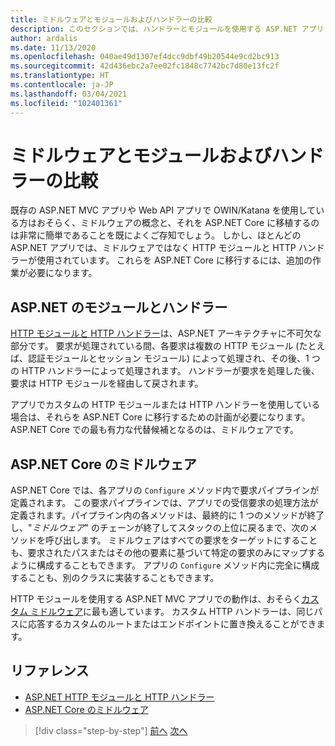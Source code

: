```yaml
---
title: ミドルウェアとモジュールおよびハンドラーの比較
description: このセクションでは、ハンドラーとモジュールを使用する ASP.NET アプリと、要求処理パイプライン用にミドルウェアを定義する ASP.NET Core アプリ間の構造の違いについて説明します。
author: ardalis
ms.date: 11/13/2020
ms.openlocfilehash: 040ae49d1307ef4dcc9dbf49b20544e9cd2bc913
ms.sourcegitcommit: 42d436ebc2a7ee02fc1848c7742bc7d80e13fc2f
ms.translationtype: HT
ms.contentlocale: ja-JP
ms.lasthandoff: 03/04/2021
ms.locfileid: "102401361"
---
```

# <a name="compare-middleware-to-modules-and-handlers"></a>ミドルウェアとモジュールおよびハンドラーの比較

既存の ASP.NET MVC アプリや Web API アプリで OWIN/Katana を使用している方はおそらく、ミドルウェアの概念と、それを ASP.NET Core に移植するのは非常に簡単であることを既によくご存知でしょう。 しかし、ほとんどの ASP.NET アプリでは、ミドルウェアではなく HTTP モジュールと HTTP ハンドラーが使用されています。 これらを ASP.NET Core に移行するには、追加の作業が必要になります。

## <a name="aspnet-modules-and-handlers"></a>ASP.NET のモジュールとハンドラー

[HTTP モジュールと HTTP ハンドラー](/troubleshoot/aspnet/http-modules-handlers)は、ASP.NET アーキテクチャに不可欠な部分です。 要求が処理されている間、各要求は複数の HTTP モジュール (たとえば、認証モジュールとセッション モジュール) によって処理され、その後、1 つの HTTP ハンドラーによって処理されます。 ハンドラーが要求を処理した後、要求は HTTP モジュールを経由して戻されます。

アプリでカスタムの HTTP モジュールまたは HTTP ハンドラーを使用している場合は、それらを ASP.NET Core に移行するための計画が必要になります。 ASP.NET Core での最も有力な代替候補となるのは、ミドルウェアです。

## <a name="aspnet-core-middleware"></a>ASP.NET Core のミドルウェア

ASP.NET Core では、各アプリの `Configure` メソッド内で要求パイプラインが定義されます。 この要求パイプラインでは、アプリでの受信要求の処理方法が定義されます。パイプライン内の各メソッドは、最終的に 1 つのメソッドが終了し、"*ミドルウェア*" のチェーンが終了してスタックの上位に戻るまで、次のメソッドを呼び出します。 ミドルウェアはすべての要求をターゲットにすることも、要求されたパスまたはその他の要素に基づいて特定の要求のみにマップするように構成することもできます。 アプリの `Configure` メソッド内に完全に構成することも、別のクラスに実装することもできます。

HTTP モジュールを使用する ASP.NET MVC アプリでの動作は、おそらく[カスタム ミドルウェア](/aspnet/core/fundamentals/middleware/?preserve-view=true&view=aspnetcore-3.1)に最も適しています。 カスタム HTTP ハンドラーは、同じパスに応答するカスタムのルートまたはエンドポイントに置き換えることができます。

## <a name="references"></a>リファレンス

- [ASP.NET HTTP モジュールと HTTP ハンドラー](/troubleshoot/aspnet/http-modules-handlers)
- [ASP.NET Core のミドルウェア](/aspnet/core/fundamentals/middleware/?preserve-view=true&view=aspnetcore-3.1)

>[!div class="step-by-step"]
>[前へ](dependency-injection-differences.md)
>[次へ](configuration-differences.md)
